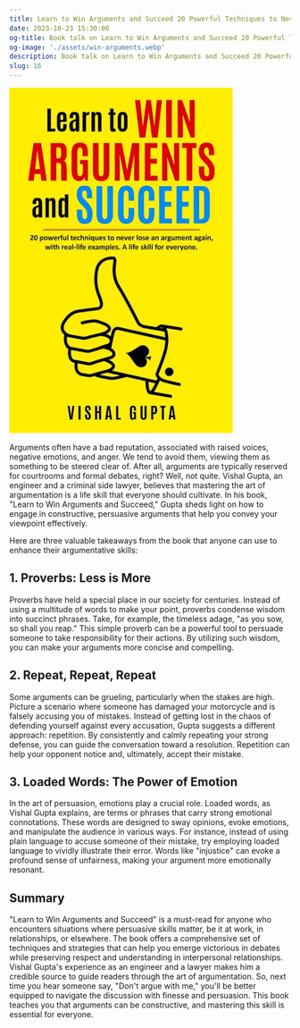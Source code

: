```yaml
---
title: Learn to Win Arguments and Succeed 20 Powerful Techniques to Never Lose an Argument again, with Real Life Examples. A Life Skill for Everyone by Vishal Gupta 
date: 2023-10-23 15:30:00
og-title: Book talk on Learn to Win Arguments and Succeed 20 Powerful Techniques to Never Lose an Argument again, with Real Life Examples. A Life Skill for Everyone by Vishal Gupta
og-image: './assets/win-arguments.webp'
description: Book talk on Learn to Win Arguments and Succeed 20 Powerful Techniques to Never Lose an Argument again, with Real Life Examples. A Life Skill for Everyone by Vishal Gupta
slug: 16
---
```


!["Learn to Win Arguments and Succeed by Vishal Gupta"](./assets/win-arguments.webp)

Arguments often have a bad reputation, associated with raised voices, negative emotions, and anger. We tend to avoid them, viewing them as something to be steered clear of. After all, arguments are typically reserved for courtrooms and formal debates, right? Well, not quite. Vishal Gupta, an engineer and a criminal side lawyer, believes that mastering the art of argumentation is a life skill that everyone should cultivate. In his book, "Learn to Win Arguments and Succeed," Gupta sheds light on how to engage in constructive, persuasive arguments that help you convey your viewpoint effectively.

Here are three valuable takeaways from the book that anyone can use to enhance their argumentative skills:

## 1. Proverbs: Less is More

Proverbs have held a special place in our society for centuries. Instead of using a multitude of words to make your point, proverbs condense wisdom into succinct phrases. Take, for example, the timeless adage, "as you sow, so shall you reap." This simple proverb can be a powerful tool to persuade someone to take responsibility for their actions. By utilizing such wisdom, you can make your arguments more concise and compelling.

## 2. Repeat, Repeat, Repeat

Some arguments can be grueling, particularly when the stakes are high. Picture a scenario where someone has damaged your motorcycle and is falsely accusing you of mistakes. Instead of getting lost in the chaos of defending yourself against every accusation, Gupta suggests a different approach: repetition. By consistently and calmly repeating your strong defense, you can guide the conversation toward a resolution. Repetition can help your opponent notice and, ultimately, accept their mistake.

## 3. Loaded Words: The Power of Emotion

In the art of persuasion, emotions play a crucial role. Loaded words, as Vishal Gupta explains, are terms or phrases that carry strong emotional connotations. These words are designed to sway opinions, evoke emotions, and manipulate the audience in various ways. For instance, instead of using plain language to accuse someone of their mistake, try employing loaded language to vividly illustrate their error. Words like "injustice" can evoke a profound sense of unfairness, making your argument more emotionally resonant.

## Summary

"Learn to Win Arguments and Succeed" is a must-read for anyone who encounters situations where persuasive skills matter, be it at work, in relationships, or elsewhere. The book offers a comprehensive set of techniques and strategies that can help you emerge victorious in debates while preserving respect and understanding in interpersonal relationships. Vishal Gupta's experience as an engineer and a lawyer makes him a credible source to guide readers through the art of argumentation. So, next time you hear someone say, "Don't argue with me," you'll be better equipped to navigate the discussion with finesse and persuasion. This book teaches you that arguments can be constructive, and mastering this skill is essential for everyone.